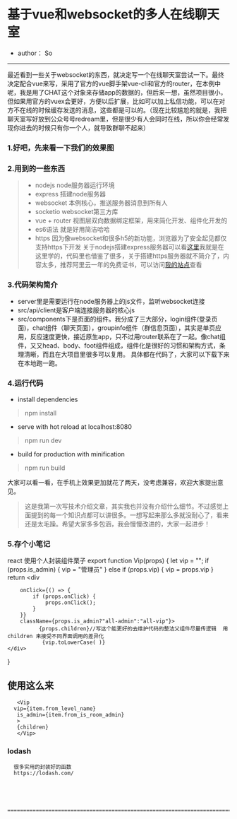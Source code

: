 # 基于vue和websocket的多人在线聊天室
* author： So
------

最近看到一些关于websocket的东西，就决定写一个在线聊天室尝试一下。最终决定配合vue来写，采用了官方的vue脚手架vue-cli和官方的router，在本例中呢，我是用了CHAT这个对象来存储app的数据的，但后来一想，虽然项目很小，但如果用官方的vuex会更好，方便以后扩展，比如可以加上私信功能，可以在对方不在线的时候缓存发送的消息，这些都是可以的。（现在比较尴尬的就是，我把聊天室写好放到公众号号redream里，但是很少有人会同时在线，所以你会经常发现你进去的时候只有你一个人，就导致群聊不起来）

### 1.好吧，先来看一下我们的效果图
### 2.用到的一些东西
> * nodejs node服务器运行环境
> * express 搭建node服务器
> * websocket 本例核心，推送服务器消息到所有人
> * socketio websocket第三方库
> * vue + router 视图层双向数据绑定框架，用来简化开发、组件化开发的
> * es6语法 就是好用简洁哈哈
> * https 因为像websocket和很多h5的新功能，浏览器为了安全起见都仅支持https下开发
关于nodejs搭建express服务器可以看[这里](http://www.plhwin.com/2014/05/28/nodejs-socketio/)我就是在这里学的，代码里也借鉴了很多，关于搭建https服务器就不简介了，内容太多，推荐阿里云一年的免费证书，可以访问[我的站点](https://node.redream.cn)查看

### 3.代码架构简介
* server里是需要运行在node服务器上的js文件，监听websocket连接
* src/api/client是客户端连接服务器的核心js
* src/components下是页面的组件。我分成了三大部分，login组件(登录页面)，chat组件（聊天页面），groupinfo组件（群信息页面），其实是单页应用，反应速度更快，接近原生app，只不过用router联系在了一起。像chat组件，又又head、body、foot组件组成，组件化是很好的习惯和架构方式，条理清晰，而且在大项目里很多可以复用。
具体都在代码了，大家可以下载下来在本地跑一跑。

### 4.运行代码
* install dependencies
> npm install

* serve with hot reload at localhost:8080
> npm run dev

* build for production with minification
> npm run build

大家可以看一看，在手机上效果更加就花了两天，没考虑兼容，欢迎大家提出意见。

> 这是我第一次写技术介绍文章，其实我也并没有介绍什么细节。不过感觉上面提到的每一个知识点都可以讲很多。一想写起来那么多就没耐心了，看来还是太毛躁。希望大家多多包涵，我会慢慢改进的，大家一起进步！

### 5.存个小笔记
react 使用个人封装组件栗子
export function Vip(props) {
    let vip = "";
    if (props.is_admin) {
        vip = "管理员"
    } else if (props.vip) {
        vip = props.vip
    }
    return <div

        onClick={() => {
            if (props.onClick) {
                props.onClick();
            }
        }}
        className={props.is_admin?"all-admin":"all-vip"}>
              {props.children}//写这个能更好的去维护代码的整洁父组件尽量传逻辑  用children 来接受不同界面调用的差异化
               {vip.toLowerCase( )}
    </div>
}

## 使用这么来
       <Vip
      vip={item.from_level_name}
       is_admin={item.from_is_room_admin}
       >
       {children}
       </Vip>
     
     
  ### lodash 
      很多实用的封装好的函数
      https://lodash.com/
     
     
     
     
     =================================================================================
